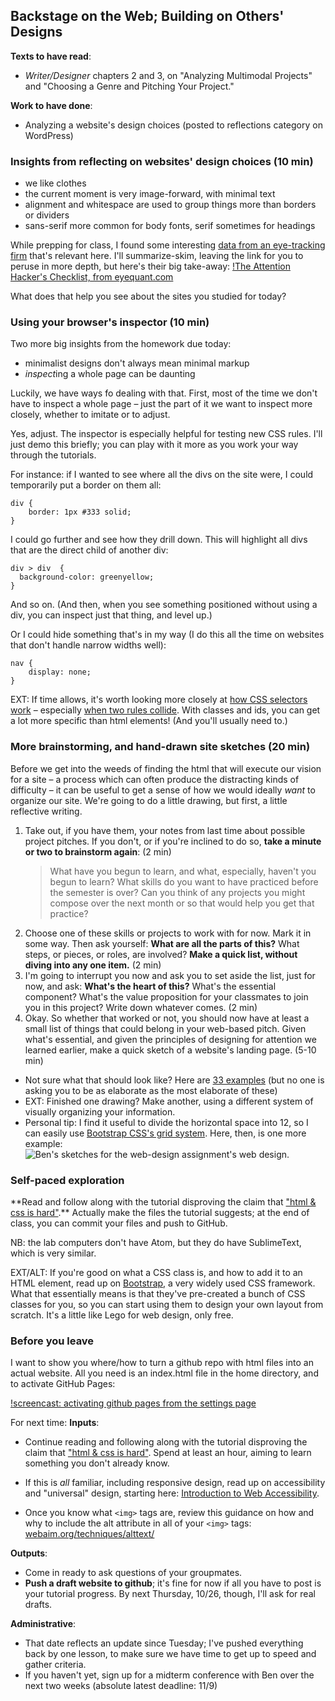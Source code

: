 ## Backstage on the Web; Building on Others' Designs

**Texts to have read**:

* *Writer/Designer* chapters 2 and 3, on "Analyzing Multimodal Projects" and "Choosing a Genre and Pitching Your Project."

**Work to have done**:

* Analyzing a website's design choices (posted to reflections category on WordPress)


<!--
[toc tag="h2" title="Plan for the Day"]
-->

### Insights from reflecting on websites' design choices (10 min)

* we like clothes
* the current moment is very image-forward, with minimal text
* alignment and whitespace are used to group things more than borders or dividers
* sans-serif more common for body fonts, serif sometimes for headings

While prepping for class, I found some interesting [data from an eye-tracking firm](http://www.eyequant.com/blog/hacking-web-design-with-neuroscience) that's relevant here. I'll summarize-skim, leaving the link for you to peruse in more depth, but here's their big take-away: 
[!The Attention Hacker's Checklist, from eyequant.com](https://www.eyequant.com/hs-fs/hubfs/Checklist-EQ.png?t=1508348609531&width=605&height=528&name=Checklist-EQ.png)

What does that help you see about the sites you studied for today?

### Using your browser's inspector (10 min)
Two more big insights from the homework due today:

* minimalist designs don't always mean minimal markup
* *inspect*ing a whole page can be daunting

Luckily, we have ways fo dealing with that. First, most of the time we don't have to inspect a whole page – just the part of it we want to inspect more closely, whether to imitate or to adjust.

Yes, adjust. The inspector is especially helpful for testing new CSS rules. I'll just demo this briefly; you can play with it more as you work your way through the tutorials.

For instance: if I wanted to see where all the divs on the site were, I could temporarily put a border on them all:
```
div {
    border: 1px #333 solid;
}
```

I could go further and see how they drill down. This will highlight all divs that are the direct child of another div:
```
div > div  {
  background-color: greenyellow;
}
```
And so on. (And then, when you see something positioned without using a div, you can inspect just that thing, and level up.)

Or I could hide something that's in my way (I do this all the time on websites that don't handle narrow widths well):
```
nav {
    display: none;
}
```

EXT: If time allows, it's worth looking more closely at [how CSS selectors work](https://css-tricks.com/how-css-selectors-work/) – especially [when two rules collide](https://css-tricks.com/specifics-on-css-specificity/). With classes and ids, you can get a lot more specific than html elements! (And you'll usually need to.)


### More brainstorming, and hand-drawn site sketches (20 min)
Before we get into the weeds of finding the html that will execute our vision for a site – a process which can often produce the distracting kinds of difficulty – it can be useful to get a sense of how we would ideally *want* to organize our site. We're going to do a little drawing, but first, a little reflective writing.

1. Take out, if you have them, your notes from last time about possible project pitches. If you don't, or if you're inclined to do so, **take a minute or two to brainstorm again**: (2 min) <blockquote>What have you begun to learn, and what, especially, haven't you begun to learn? What skills do you want to have practiced before the semester is over? Can you think of any projects you might compose over the next month or so that would help you get that practice?</blockquote>
2. Choose one of these skills or projects to work with for now. Mark it in some way. Then ask yourself: **What are all the parts of this?** What steps, or pieces, or roles, are involved? **Make a quick list, without diving into any one item.** (2 min)
3. I'm going to interrupt you now and ask you to set aside the list, just for now, and ask: **What's the heart of this?** What's the essential component? What's the value proposition for your classmates to join you in this project? Write down whatever comes. (2 min)
4. Okay. So whether that worked or not, you should now have at least a small list of things that could belong in your web-based pitch. Given what's essential, and given the principles of designing for attention we learned earlier, make a quick sketch of a website's landing page. (5-10 min)
 * Not sure what that should look like? Here are [33 examples](http://designbeep.com/2012/05/17/33-great-examples-of-web-design-sketches/) (but no one is asking you to be as elaborate as the most elaborate of these)
 * EXT: Finished one drawing? Make another, using a different system of visually organizing your information.
 * Personal tip: I find it useful to divide the horizontal space into 12, so I can easily use [Bootstrap CSS's grid system](https://getbootstrap.com/docs/4.0/layout/grid/). Here, then, is one more example: <img src="{{site.base_url}}/assets/img/ben-sketches-for-web-design-assignment-website.jpg" alt="Ben's sketches for the web-design assignment's web design">.



### Self-paced exploration
<div class="alert alert-success">
**Read and follow along with the tutorial disproving the claim that <a href="https://internetingishard.com/html-and-css/">"html & css is hard"</a>.** Actually make the files the tutorial suggests; at the end of class, you can commit your files and push to GitHub.

NB: the lab computers don't have Atom, but they do have SublimeText, which is very similar.
</div>

EXT/ALT: If you're good on what a CSS class is, and how to add it to an HTML element, read up on [Bootstrap](https://getbootstrap.com/), a very widely used CSS framework. What that essentially means is that they've pre-created a bunch of CSS classes for you, so you can start using them to design your own layout from scratch. It's a little like Lego for web design, only free.


### Before you leave
I want to show you where/how to turn a github repo with html files into an actual website. All you need is an index.html file in the home directory, and to activate GitHub Pages:

[!screencast: activating github pages from the settings page](activate-github-pages.gif)

<!--
* in-class writing: hand-drawn site mockups, inspired by 
* Self-paced lessons on ["html & css is hard"](https://internetingishard.com/html-and-css/)
* EXTs / bonus features on
 - using browser inspector; 
 - CSS frameworks (Bootstrap); 
 - Responsive templates (html5up, templated.co)
 - how to publish a working website using github.io
-->




For next time:
**Inputs**:

* Continue reading and following along with the tutorial disproving the claim that ["html & css is hard"](https://internetingishard.com/html-and-css/). Spend at least an hour, aiming to learn something you don't already know.
 - If this is *all* familiar, including responsive design, read up on accessibility and "universal" design, starting here: [Introduction to Web Accessibility](https://webaim.org/intro/).
* Once you know what `<img>` tags are, review this guidance on how and why to include the alt attribute in all of your `<img>` tags: [webaim.org/techniques/alttext/](https://webaim.org/techniques/alttext/)

**Outputs**:

* Come in ready to ask questions of your groupmates.
* **Push a draft website to github**; it's fine for now if all you have to post is your tutorial progress. By next Thursday, 10/26, though, I'll ask for real drafts.

**Administrative**:

* That date reflects an update since Tuesday; I've pushed everything back by one lesson, to make sure we have time to get up to speed and gather criteria.
* If you haven't yet, sign up for a midterm conference with Ben over the next two weeks (absolute latest deadline: 11/9)


